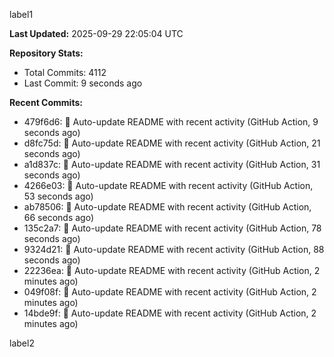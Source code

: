 
label1 
<!-- ACTIVITY_START -->
**Last Updated:** 2025-09-29 22:05:04 UTC

**Repository Stats:**
- Total Commits: 4112
- Last Commit: 9 seconds ago

**Recent Commits:**
- 479f6d6: 🤖 Auto-update README with recent activity (GitHub Action, 9 seconds ago)
- d8fc75d: 🤖 Auto-update README with recent activity (GitHub Action, 21 seconds ago)
- a1d837c: 🤖 Auto-update README with recent activity (GitHub Action, 31 seconds ago)
- 4266e03: 🤖 Auto-update README with recent activity (GitHub Action, 53 seconds ago)
- ab78506: 🤖 Auto-update README with recent activity (GitHub Action, 66 seconds ago)
- 135c2a7: 🤖 Auto-update README with recent activity (GitHub Action, 78 seconds ago)
- 9324d21: 🤖 Auto-update README with recent activity (GitHub Action, 88 seconds ago)
- 22236ea: 🤖 Auto-update README with recent activity (GitHub Action, 2 minutes ago)
- 049f08f: 🤖 Auto-update README with recent activity (GitHub Action, 2 minutes ago)
- 14bde9f: 🤖 Auto-update README with recent activity (GitHub Action, 2 minutes ago)
<!-- ACTIVITY_END -->

label2

